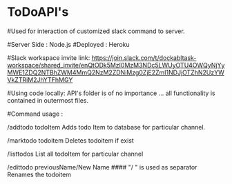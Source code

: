 # ToDoAPI&#39;s

#Used for interaction of customized slack command to server.

#Server Side : Node.js
#Deployed : Heroku

#Slack workspace invite link:  https://join.slack.com/t/dockabltask-workspace/shared_invite/enQtODk5MzI0MzM3NDc5LWUyOTU4OWQyNjYyMWE1ZDQ2NTBhZWM4MmQ2NzM2ZDNiMzg0ZjE2ZmI1NDJjOTZhN2UzYWVkZTRiM2JhYTFhMGY

#Using code locally:  API's folder is of no importance ... all functionality is contained in outermost files.

#Command usage :

/addtodo todoItem
Adds todo Item to database for particular channel.

/marktodo todoitem
Deletes todoitem if exist

/listtodos 
List all todoItem for particular channel

/edittodo previousName/New Name       #### "/ " is used as separator
Renames the todoitem



